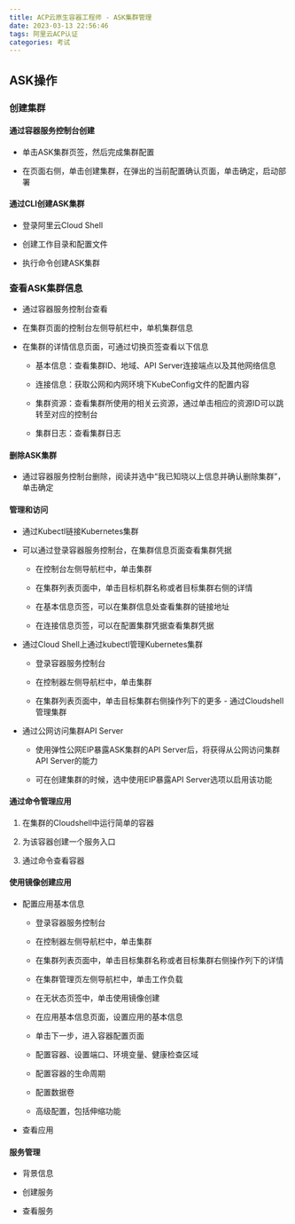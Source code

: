```yaml
---
title: ACP云原生容器工程师 - ASK集群管理
date: 2023-03-13 22:56:46
tags: 阿里云ACP认证
categories: 考试
---
```




## ASK操作

### 创建集群

#### 通过容器服务控制台创建

* 单击ASK集群页签，然后完成集群配置

* 在页面右侧，单击创建集群，在弹出的当前配置确认页面，单击确定，启动部署



#### 通过CLI创建ASK集群

* 登录阿里云Cloud Shell

* 创建工作目录和配置文件

* 执行命令创建ASK集群



### 查看ASK集群信息

* 通过容器服务控制台查看

* 在集群页面的控制台左侧导航栏中，单机集群信息

* 在集群的详情信息页面，可通过切换页签查看以下信息
  
  * 基本信息：查看集群ID、地域、API Server连接端点以及其他网络信息
  
  * 连接信息：获取公网和内网环境下KubeConfig文件的配置内容
  
  * 集群资源：查看集群所使用的相关云资源，通过单击相应的资源ID可以跳转至对应的控制台
  
  * 集群日志：查看集群日志



#### 删除ASK集群

* 通过容器服务控制台删除，阅读并选中“我已知晓以上信息并确认删除集群”，单击确定



#### 管理和访问

* 通过Kubectl链接Kubernetes集群

* 可以通过登录容器服务控制台，在集群信息页面查看集群凭据
  
  * 在控制台左侧导航栏中，单击集群
  
  * 在集群列表页面中，单击目标机群名称或者目标集群右侧的详情
  
  * 在基本信息页签，可以在集群信息处查看集群的链接地址
  
  * 在连接信息页签，可以在配置集群凭据查看集群凭据



* 通过Cloud Shell上通过kubectl管理Kubernetes集群
  
  * 登录容器服务控制台
  
  * 在控制器左侧导航栏中，单击集群
  
  * 在集群列表页面中，单击目标集群右侧操作列下的更多 - 通过Cloudshell管理集群



* 通过公网访问集群API Server
  
  * 使用弹性公网EIP暴露ASK集群的API Server后，将获得从公网访问集群API Server的能力
  
  * 可在创建集群的时候，选中使用EIP暴露API Server选项以启用该功能



#### 通过命令管理应用

1. 在集群的Cloudshell中运行简单的容器

2. 为该容器创建一个服务入口

3. 通过命令查看容器



#### 使用镜像创建应用

* 配置应用基本信息
  
  * 登录容器服务控制台
  
  * 在控制器左侧导航栏中，单击集群
  
  * 在集群列表页面中，单击目标集群名称或者目标集群右侧操作列下的详情
  
  * 在集群管理页左侧导航栏中，单击工作负载
  
  * 在无状态页签中，单击使用镜像创建
  
  * 在应用基本信息页面，设置应用的基本信息
  
  * 单击下一步，进入容器配置页面
  
  * 配置容器、设置端口、环境变量、健康检查区域
  
  * 配置容器的生命周期
  
  * 配置数据卷
  
  * 高级配置，包括伸缩功能

* 查看应用



#### 服务管理

* 背景信息

* 创建服务

* 查看服务
